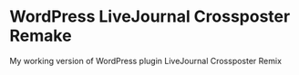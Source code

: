 WordPress LiveJournal Crossposter Remake
========================

My working version of WordPress plugin LiveJournal Crossposter Remix